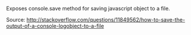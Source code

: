 Exposes console.save method for saving javascript object to a file.

Source:
http://stackoverflow.com/questions/11849562/how-to-save-the-output-of-a-console-logobject-to-a-file